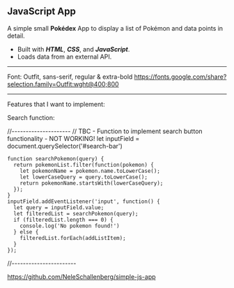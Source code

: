 ## JavaScript App ##

A simple small **Pokédex** App to display a list of Pokémon and data points in detail.

- Built with ***HTML***, ***CSS***, and ***JavaScript***.
- Loads data from an external API.

-------------------------------------------------

Font: Outfit, sans-serif, regular & extra-bold
https://fonts.google.com/share?selection.family=Outfit:wght@400;800

----------------------

Features that I want to implement:

Search function:

//---------------------
    // TBC - Function to implement search button functionality - NOT WORKING!
    let inputField = document.querySelector('#search-bar')

    function searchPokemon(query) {
      return pokemonList.filter(function(pokemon) {
        let pokemonName = pokemon.name.toLowerCase();
        let lowerCaseQuery = query.toLowerCase();
        return pokemonName.startsWith(lowerCaseQuery);
      });
    }
    inputField.addEventListener('input', function() {
      let query = inputField.value;
      let filteredList = searchPokemon(query);
      if (filteredList.length === 0) {
        console.log('No pokemon found!')
      } else {
        filteredList.forEach(addListItem);
      }
    });
//-----------------------


https://github.com/NeleSchallenberg/simple-js-app